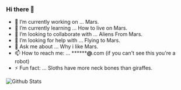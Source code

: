 ### Hi there 👋

- 🔭 I’m currently working on ... Mars.
- 🌱 I’m currently learning ... How to live on Mars.
- 👯 I’m looking to collaborate with ... Aliens From Mars.
- 🤔 I’m looking for help with ... Flying to Mars.
- 💬 Ask me about ... Why i like Mars.
- 📫 How to reach me: ... ************@******.com (if you can't see this you're a robot)
- ⚡ Fun fact: ... Sloths have more neck bones than giraffes.

![Github Stats](https://github-readme-stats.vercel.app/api/?username=theraw&show_icons=true&title_color=7d02ad&icon_color=7d02ad&text_color=9f9f9f&bg_color=151515)
